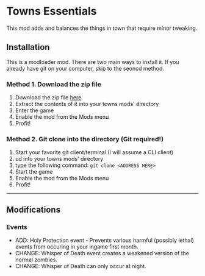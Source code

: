 # Towns Essentials #

This mod adds and balances the things in town that require minor tweaking.

## Installation ##

This is a modloader mod. There are two main ways to install it. If you already have git on your computer, skip to the seoncd method.

### Method 1. Download the zip file ###
1. Download the zip file [here](http://github.com)
2. Extract the contents of it into your towns mods' directory
3. Enter the game
4. Enable the mod from the Mods menu
5. Profit!

### Method 2. Git clone into the directory (Git required!) ###
1. Start your favorite git client/terminal (I will assume a CLI client)
2. cd into your towns mods' directory
3. type the following command: `git clone <ADDRESS HERE>`
4. Start the game
5. Enable the mod from the Mods menu
6. Profit!

----------------------------------------------------------------------------------------------

## Modifications ##
### Events

 * ADD: Holy Protection event - Prevents various harmful (possibly lethal) events from occuring in your ingame first month.
 * CHANGE: Whisper of Death event creates a weakened version of the normal zombies.
 * CHANGE: Whisper of Death can only occur at night.
